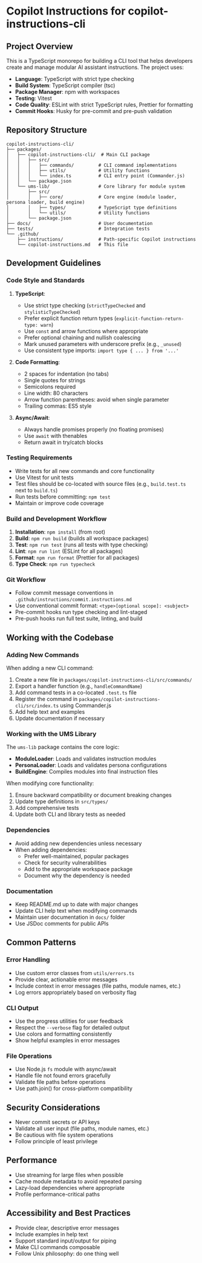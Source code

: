 # Copilot Instructions for copilot-instructions-cli

## Project Overview

This is a TypeScript monorepo for building a CLI tool that helps developers create and manage modular AI assistant instructions. The project uses:

- **Language**: TypeScript with strict type checking
- **Build System**: TypeScript compiler (tsc)
- **Package Manager**: npm with workspaces
- **Testing**: Vitest
- **Code Quality**: ESLint with strict TypeScript rules, Prettier for formatting
- **Commit Hooks**: Husky for pre-commit and pre-push validation

## Repository Structure

```
copilot-instructions-cli/
├── packages/
│   ├── copilot-instructions-cli/  # Main CLI package
│   │   ├── src/
│   │   │   ├── commands/         # CLI command implementations
│   │   │   ├── utils/            # Utility functions
│   │   │   └── index.ts          # CLI entry point (Commander.js)
│   │   └── package.json
│   └── ums-lib/                  # Core library for module system
│       ├── src/
│       │   ├── core/             # Core engine (module loader, persona loader, build engine)
│       │   ├── types/            # TypeScript type definitions
│       │   └── utils/            # Utility functions
│       └── package.json
├── docs/                         # User documentation
├── tests/                        # Integration tests
└── .github/
    ├── instructions/             # Path-specific Copilot instructions
    └── copilot-instructions.md   # This file
```

## Development Guidelines

### Code Style and Standards

1. **TypeScript**:
   - Use strict type checking (`strictTypeChecked` and `stylisticTypeChecked`)
   - Prefer explicit function return types (`explicit-function-return-type: warn`)
   - Use `const` and arrow functions where appropriate
   - Prefer optional chaining and nullish coalescing
   - Mark unused parameters with underscore prefix (e.g., `_unused`)
   - Use consistent type imports: `import type { ... } from '...'`

2. **Code Formatting**:
   - 2 spaces for indentation (no tabs)
   - Single quotes for strings
   - Semicolons required
   - Line width: 80 characters
   - Arrow function parentheses: avoid when single parameter
   - Trailing commas: ES5 style

3. **Async/Await**:
   - Always handle promises properly (no floating promises)
   - Use `await` with thenables
   - Return await in try/catch blocks

### Testing Requirements

- Write tests for all new commands and core functionality
- Use Vitest for unit tests
- Test files should be co-located with source files (e.g., `build.test.ts` next to `build.ts`)
- Run tests before committing: `npm test`
- Maintain or improve code coverage

### Build and Development Workflow

1. **Installation**: `npm install` (from root)
2. **Build**: `npm run build` (builds all workspace packages)
3. **Test**: `npm run test` (runs all tests with type checking)
4. **Lint**: `npm run lint` (ESLint for all packages)
5. **Format**: `npm run format` (Prettier for all packages)
6. **Type Check**: `npm run typecheck`

### Git Workflow

- Follow commit message conventions in `.github/instructions/commit.instructions.md`
- Use conventional commit format: `<type>[optional scope]: <subject>`
- Pre-commit hooks run type checking and lint-staged
- Pre-push hooks run full test suite, linting, and build

## Working with the Codebase

### Adding New Commands

When adding a new CLI command:

1. Create a new file in `packages/copilot-instructions-cli/src/commands/`
2. Export a handler function (e.g., `handleCommandName`)
3. Add command tests in a co-located `.test.ts` file
4. Register the command in `packages/copilot-instructions-cli/src/index.ts` using Commander.js
5. Add help text and examples
6. Update documentation if necessary

### Working with the UMS Library

The `ums-lib` package contains the core logic:

- **ModuleLoader**: Loads and validates instruction modules
- **PersonaLoader**: Loads and validates persona configurations
- **BuildEngine**: Compiles modules into final instruction files

When modifying core functionality:

1. Ensure backward compatibility or document breaking changes
2. Update type definitions in `src/types/`
3. Add comprehensive tests
4. Update both CLI and library tests as needed

### Dependencies

- Avoid adding new dependencies unless necessary
- When adding dependencies:
  - Prefer well-maintained, popular packages
  - Check for security vulnerabilities
  - Add to the appropriate workspace package
  - Document why the dependency is needed

### Documentation

- Keep README.md up to date with major changes
- Update CLI help text when modifying commands
- Maintain user documentation in `docs/` folder
- Use JSDoc comments for public APIs

## Common Patterns

### Error Handling

- Use custom error classes from `utils/errors.ts`
- Provide clear, actionable error messages
- Include context in error messages (file paths, module names, etc.)
- Log errors appropriately based on verbosity flag

### CLI Output

- Use the progress utilities for user feedback
- Respect the `--verbose` flag for detailed output
- Use colors and formatting consistently
- Show helpful examples in error messages

### File Operations

- Use Node.js `fs` module with async/await
- Handle file not found errors gracefully
- Validate file paths before operations
- Use path.join() for cross-platform compatibility

## Security Considerations

- Never commit secrets or API keys
- Validate all user input (file paths, module names, etc.)
- Be cautious with file system operations
- Follow principle of least privilege

## Performance

- Use streaming for large files when possible
- Cache module metadata to avoid repeated parsing
- Lazy-load dependencies where appropriate
- Profile performance-critical paths

## Accessibility and Best Practices

- Provide clear, descriptive error messages
- Include examples in help text
- Support standard input/output for piping
- Make CLI commands composable
- Follow Unix philosophy: do one thing well
